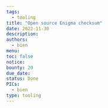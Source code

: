 ```yaml
---
tags:
  - tooling
title: "Open source Enigma checksum"
date: 2022-11-30
description:
authors:
  - bien
menu:
toc: false
notice:
bounty: 20
due_date:
status: Done
PICs:
  - bien
type: tooling
---
```

